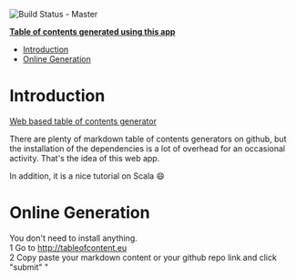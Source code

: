 ![Build Status - Master](https://travis-ci.org/raychenon/play-table-of-contents.svg?branch=master)

**[Table of contents generated using this app](https://tableofcontents.herokuapp.com)**

- [Introduction](#introduction)
- [Online Generation](#online-generation)

# Introduction

[Web based table of contents generator](https://tableofcontents.herokuapp.com)

There are plenty of markdown table of contents generators on github, but the installation of the dependencies is a lot of overhead for an occasional activity. That's the idea of this web app. 

In addition, it is a nice tutorial on Scala :smile:
 
# Online Generation
You don't need to install anything.
<br>1 Go to http://tableofcontent.eu
<br>2 Copy paste your markdown content or your github repo link and click "submit"
"
